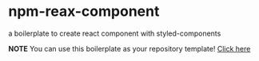 # npm-reax-component
a boilerplate to create react component with styled-components

**NOTE** You can use this boilerplate as your repository template! [Click here](https://github.com/ahmadaidil/npm-reax-component/generate)
